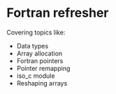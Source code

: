 # Fortran refresher

Covering topics like:

* Data types
* Array allocation
* Fortran pointers
* Pointer remapping
* iso_c module
* Reshaping arrays
  
